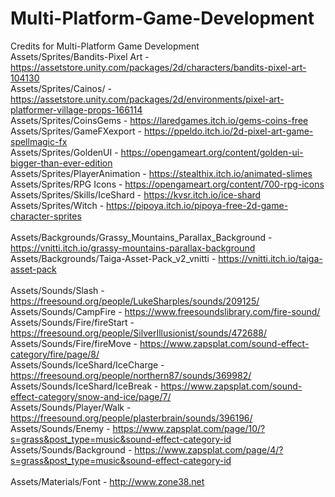 # Multi-Platform-Game-Development
Credits for Multi-Platform Game Development<br/>
Assets/Sprites/Bandits-Pixel Art - https://assetstore.unity.com/packages/2d/characters/bandits-pixel-art-104130<br/>
Assets/Sprites/Cainos/ - https://assetstore.unity.com/packages/2d/environments/pixel-art-platformer-village-props-166114 <br/>
Assets/Sprites/CoinsGems - https://laredgames.itch.io/gems-coins-free <br/>
Assets/Sprites/GameFXexport - https://ppeldo.itch.io/2d-pixel-art-game-spellmagic-fx<br/>
Assets/Sprites/GoldenUI - https://opengameart.org/content/golden-ui-bigger-than-ever-edition<br/>
Assets/Sprites/PlayerAnimation - https://stealthix.itch.io/animated-slimes <br/>
Assets/Sprites/RPG Icons - https://opengameart.org/content/700-rpg-icons<br/>
Assets/Sprites/Skills/IceShard - https://kvsr.itch.io/ice-shard<br/>
Assets/Sprites/Witch - https://pipoya.itch.io/pipoya-free-2d-game-character-sprites<br/>
<br/>
Assets/Backgrounds/Grassy_Mountains_Parallax_Background - https://vnitti.itch.io/grassy-mountains-parallax-background<br/>
Assets/Backgrounds/Taiga-Asset-Pack_v2_vnitti - https://vnitti.itch.io/taiga-asset-pack<br/>
<br/>
Assets/Sounds/Slash - https://freesound.org/people/LukeSharples/sounds/209125/<br/>
Assets/Sounds/CampFire - https://www.freesoundslibrary.com/fire-sound/<br/>
Assets/Sounds/Fire/fireStart - https://freesound.org/people/SilverIllusionist/sounds/472688/<br/>
Assets/Sounds/Fire/fireMove - https://www.zapsplat.com/sound-effect-category/fire/page/8/<br/>
Assets/Sounds/IceShard/IceCharge - https://freesound.org/people/northern87/sounds/369982/<br/>
Assets/Sounds/IceShard/IceBreak - https://www.zapsplat.com/sound-effect-category/snow-and-ice/page/7/<br/>
Assets/Sounds/Player/Walk - https://freesound.org/people/plasterbrain/sounds/396196/<br/>
Assets/Sounds/Enemy - https://www.zapsplat.com/page/10/?s=grass&post_type=music&sound-effect-category-id<br/>
Assets/Sounds/Background - https://www.zapsplat.com/page/4/?s=grass&post_type=music&sound-effect-category-id<br/>
<br/>
Assets/Materials/Font - http://www.zone38.net<br/>
